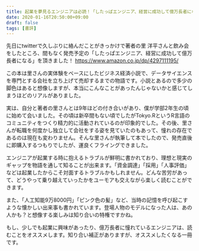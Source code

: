 ```yaml
---
title: 起業を夢見るエンジニアは必読！「したっぱエンジニア、経営に成功して億万長者になる」を献本して頂きました。
date: 2020-01-16T20:50:00+09:00
draft: false
tags: [書評]
---
```


先日にtwitterで久しぶりに絡んだことがきっかけで著者の里 洋平さんと飲み会をしたところ、間もなく発売予定の「したっぱエンジニア、経営に成功して億万長者になる」を頂きました！ https://www.amazon.co.jp/dp/4297111195/ 

この本は里さんの実体験をベースにしたビジネス経済小説で、データサイエンスを専門とする会社を立ち上げて売却するまでの物語です。小説とあるので多少の脚色はあると想像しますが、本当にこんなことがあったんじゃないかと感じてしまうほどのリアルがありました。

実は、自分と著者の里さんとは9年ほどの付き合いがあり、僕が学部2年生の頃に始めて会いました。その頃は新卒間もない頃でしたがTokyo.RというR言語のコミュニティをつくり精力的に活動されているのが印象的でした。その後、里さんが転職を何度かし独立して会社をする姿を見ていたのもあって、憧れの存在であるのは現在も変わりません。そんな里さんが執筆して本でしたので、発売直後に即購入するつもりでしたが、運良くフライングできました。

エンジニアが起業する時に抱えるトラブルが鮮明に書かれており、理想と現実のギャップを物語を通して知ることが出来ます。「資金調達」「採用」「人事評価」などは起業したからこそ対面するトラブルかもしれません。どんな苦労があって、どうやって乗り越えていったかをユーモアも交えながら楽しく読むことができます。

また、「人工知能9万8000円」「ピンク色の髪」など、当時の記憶を呼び起こすような懐かしい出来事も書かれています。登場人物のモデルになった人は、あの人かも？と想像する楽しみは知り合いの特権ですかね。

もし、少しでも起業に興味があったり、億万長者に憧れているエンジニアは、読むことをオススメします。知り合い補正がありますが、オススメしたくなる一冊です。

